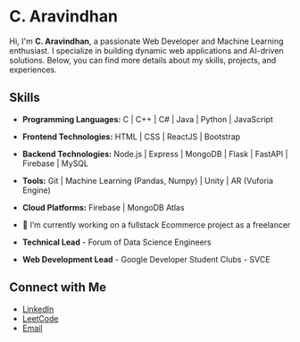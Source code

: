# C. Aravindhan

Hi, I'm **C. Aravindhan**, a passionate Web Developer and Machine Learning enthusiast. I specialize in building dynamic web applications and AI-driven solutions. Below, you can find more details about my skills, projects, and experiences.

## Skills
- **Programming Languages:** C | C++ | C# | Java | Python | JavaScript
- **Frontend Technologies:** HTML | CSS | ReactJS | Bootstrap
- **Backend Technologies:** Node.js | Express | MongoDB | Flask | FastAPI | Firebase | MySQL
- **Tools:** Git | Machine Learning (Pandas, Numpy) | Unity | AR (Vuforia Engine)
- **Cloud Platforms:** Firebase | MongoDB Atlas

- 🔭 I’m currently working on a fullstack Ecommerce project as a freelancer

- **Technical Lead** - Forum of Data Science Engineers
- **Web Development Lead** - Google Developer Student Clubs - SVCE

## Connect with Me
- [LinkedIn](https://www.linkedin.com/in/aravindhan-chakravarthy/)
- [LeetCode](https://leetcode.com/u/CowTheGreat/)
- [Email](mailto:cowara987@gmail.com)

<!--
**CowTheGreat/CowTheGreat** is a ✨ _special_ ✨ repository because its `README.md` (this file) appears on your GitHub profile.

Here are some ideas to get you started:

- 🔭 I’m currently working on ...
- 🌱 I’m currently learning ...
- 👯 I’m looking to collaborate on ...
- 🤔 I’m looking for help with ...
- 💬 Ask me about ...
- 📫 How to reach me: ...
- 😄 Pronouns: ...
- ⚡ Fun fact: ...
-->
